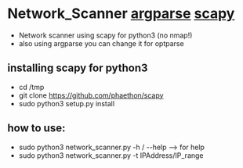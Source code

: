 # Network_Scanner [argparse](https://docs.python.org/3.3/library/argparse.html)   [scapy](https://scapy.readthedocs.io/en/latest/index.html)
- Network scanner using scapy for python3 (no nmap!)
- also using argparse you can change it for optparse

## installing scapy for python3 
* cd /tmp
* git clone https://github.com/phaethon/scapy
* sudo python3 setup.py install

## how to use:
* sudo python3 network_scanner.py -h / --help --> for help 
* sudo python3 network_scanner.py -t IPAddress/IP_range
